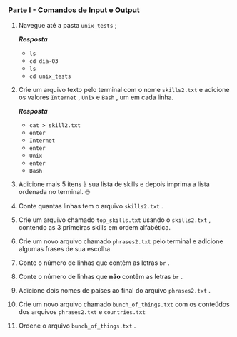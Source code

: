 ### Parte I - Comandos de Input e Output

1. Navegue até a pasta `unix_tests` ;

   _**Resposta**_

   - `ls`
   - `cd dia-03`
   - `ls`
   - `cd unix_tests`

2. Crie um arquivo texto pelo terminal com o nome `skills2.txt` e adicione os valores `Internet` , `Unix` e `Bash` , um em cada linha.

   _**Resposta**_

   - `cat > skill2.txt`
   - `enter`
   - `Internet`
   - `enter`
   - `Unix`
   - `enter`
   - `Bash`

3. Adicione mais 5 itens à sua lista de skills e depois imprima a lista ordenada no terminal. 🤓

4. Conte quantas linhas tem o arquivo `skills2.txt` .

5. Crie um arquivo chamado `top_skills.txt` usando o `skills2.txt` , contendo as 3 primeiras skills em ordem alfabética.

6. Crie um novo arquivo chamado `phrases2.txt` pelo terminal e adicione algumas frases de sua escolha.

7. Conte o número de linhas que contêm as letras `br` .

8. Conte o número de linhas que **não** contêm as letras `br` .

9. Adicione dois nomes de países ao final do arquivo `phrases2.txt` .

10. Crie um novo arquivo chamado `bunch_of_things.txt` com os conteúdos dos arquivos `phrases2.txt` e `countries.txt`

11. Ordene o arquivo `bunch_of_things.txt` .